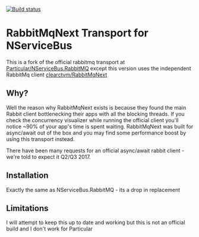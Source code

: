 [![Build status](https://ci.appveyor.com/api/projects/status/584304c3h9y5mb2c?svg=true)](https://ci.appveyor.com/project/volak/nservicebus-rabbitmq)

# RabbitMqNext Transport for NServiceBus

This is a fork of the official rabbitmq transport at [Particular/NServiceBus.RabbitMQ](https://github.com/Particular/NServiceBus.RabbitMQ) except this version uses the independent RabbitMq client [clearctvm/RabbitMqNext](https://github.com/clearctvm/RabbitMqNext)

## Why?
Well the reason why RabbitMqNext exists is because they found the main Rabbit client bottlenecking their apps with all the blocking threads.  If you check the concurrency visualizer while running the official client you'll notice ~90% of your app's time is spent waiting.  RabbitMqNext was built for async/await out of the box and you may find some performance boost by using this transport instead.

There have been many requests for an official async/await rabbit client - we're told to expect it Q2/Q3 2017.

## Installation

Exactly the same as NServiceBus.RabbitMQ - its a drop in replacement

## Limitations

I will attempt to keep this up to date and working but this is not an official build and I don't work for Particular
